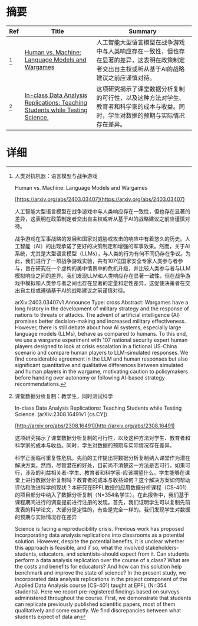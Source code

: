 # 摘要

| Ref | Title | Summary |
| --- | --- | --- |
| [^1] | [Human vs. Machine: Language Models and Wargames](https://arxiv.org/abs/2403.03407) | 人工智能大型语言模型在战争游戏中与人类响应存在一致性，但也存在显著的差异，这表明在政策制定者交出自主权或听从基于AI的战略建议之前应谨慎对待。 |
| [^2] | [In-class Data Analysis Replications: Teaching Students while Testing Science.](http://arxiv.org/abs/2308.16491) | 这项研究揭示了课堂数据分析复制的可行性，以及这种方法对学生、教育者和科学家的成本与收益。同时，学生对数据的预期与实际情况存在差异。 |

# 详细

[^1]: 人类对抗机器：语言模型与战争游戏

    Human vs. Machine: Language Models and Wargames

    [https://arxiv.org/abs/2403.03407](https://arxiv.org/abs/2403.03407)

    人工智能大型语言模型在战争游戏中与人类响应存在一致性，但也存在显著的差异，这表明在政策制定者交出自主权或听从基于AI的战略建议之前应谨慎对待。

    

    战争游戏在军事战略的发展和国家对威胁或攻击的响应中有着悠久的历史。人工智能（AI）的出现承诺了更好的决策制定和增强的军事效果。然而，关于AI系统，尤其是大型语言模型（LLMs），与人类的行为有何不同仍存在争议。为此，我们进行了一项战争游戏实验，共有107位国家安全专家人类参与者参与，旨在研究在一个虚构的美中情景中的危机升级，并比较人类参与者与LLM模拟响应之间的差异。我们发现LLM和人类响应存在显著一致性，但在战争游戏中模拟和人类参与者之间也存在显著的定量和定性差异，这促使决策者在交出自主权或遵循基于AI的战略建议之前谨慎对待。

    arXiv:2403.03407v1 Announce Type: cross  Abstract: Wargames have a long history in the development of military strategy and the response of nations to threats or attacks. The advent of artificial intelligence (AI) promises better decision-making and increased military effectiveness. However, there is still debate about how AI systems, especially large language models (LLMs), behave as compared to humans. To this end, we use a wargame experiment with 107 national security expert human players designed to look at crisis escalation in a fictional US-China scenario and compare human players to LLM-simulated responses. We find considerable agreement in the LLM and human responses but also significant quantitative and qualitative differences between simulated and human players in the wargame, motivating caution to policymakers before handing over autonomy or following AI-based strategy recommendations.
    
[^2]: 课堂数据分析复制：教学生，同时测试科学

    In-class Data Analysis Replications: Teaching Students while Testing Science. (arXiv:2308.16491v1 [cs.CY])

    [http://arxiv.org/abs/2308.16491](http://arxiv.org/abs/2308.16491)

    这项研究揭示了课堂数据分析复制的可行性，以及这种方法对学生、教育者和科学家的成本与收益。同时，学生对数据的预期与实际情况存在差异。

    

    科学正面临可重复性危机。先前的工作提出将数据分析复制纳入课堂作为潜在解决方案。然而，尽管潜在的好处，目前尚不清楚这一方法是否可行，如果可行，涉及的利益相关者-学生、教育者和科学家-应该期望什么。学生能够在课堂上进行数据分析复制吗？教育者的成本与收益如何？这个解决方案如何帮助评估和改进科学的现状？本研究在EPFL教授的应用数据分析课程（CS-401）的项目部分中纳入了数据分析复制（N=354名学生）。在此报告中，我们基于课程期间进行的调查提前进行注册的发现。首先，我们证明学生可以复制先前发表的科学论文，大部分是定性的，有些是完全一样的。我们发现学生对数据的预期与实际情况存在差异

    Science is facing a reproducibility crisis. Previous work has proposed incorporating data analysis replications into classrooms as a potential solution. However, despite the potential benefits, it is unclear whether this approach is feasible, and if so, what the involved stakeholders-students, educators, and scientists-should expect from it. Can students perform a data analysis replication over the course of a class? What are the costs and benefits for educators? And how can this solution help benchmark and improve the state of science?  In the present study, we incorporated data analysis replications in the project component of the Applied Data Analysis course (CS-401) taught at EPFL (N=354 students). Here we report pre-registered findings based on surveys administered throughout the course. First, we demonstrate that students can replicate previously published scientific papers, most of them qualitatively and some exactly. We find discrepancies between what students expect of data an
    

